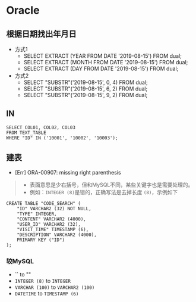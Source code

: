 # Oracle

## 根据日期找出年月日
- 方式1
    - SELECT EXTRACT (YEAR FROM DATE '2019-08-15') FROM dual;
    - SELECT EXTRACT (MONTH FROM DATE '2019-08-15') FROM dual;
    - SELECT EXTRACT (DAY FROM DATE '2019-08-15') FROM dual;
- 方式2
    - SELECT "SUBSTR"('2019-08-15', 0, 4) FROM dual;
    - SELECT "SUBSTR"('2019-08-15', 6, 2) FROM dual;
    - SELECT "SUBSTR"('2019-08-15', 9, 2) FROM dual;

## IN
```oracle
SELECT COL01, COL02, COL03
FROM TEXT_TABLE
WHERE "ID" IN ('10001', '10002', '10003');
```

## 建表
- [Err] ORA-00907: missing right parenthesis
> - 表面意思是少右括号，但和MySQL不同，某些关键字也是需要处理的。
> - 例如：`INTEGER (8)`是错的，正确写法是去掉长度 `(8)`，示例如下

```oracle
CREATE TABLE "CODE_SEARCH" (
	"ID" VARCHAR2 (32) NOT NULL,
	"TYPE" INTEGER,
	"CONTENT" VARCHAR2 (4000),
	"USER_ID" VARCHAR2 (32),
	"VISIT_TIME" TIMESTAMP (6),
	"DESCRIPTION" VARCHAR2 (4000),
	PRIMARY KEY ("ID")
);
```

### 较MySQL
- `` to ""
- `INTEGER (8)` to `INTEGER`
- `VARCHAR (100)` to `VARCHAR2 (100)`
- `DATETIME` to `TIMESTAMP (6)`

